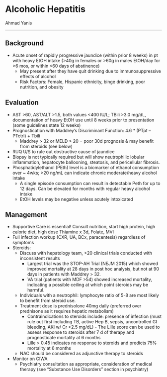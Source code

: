 # Alcoholic Hepatitis 

Ahmad Yanis

---

## Background

- Acute onset of rapidly progressive jaundice (within prior 8 weeks) in pt with heavy EtOH
intake (>40g in females or >60g in males EtOH/day for >6 mos, or within <60 days of abstinence)
    - May present after they have quit drinking due to immunosuppressive effects of alcohol
    - Risk Factors: Female, Hispanic ethnicity, binge drinking, poor nutrition, and obesity

## Evaluation 
- AST >60, AST/ALT >1.5, both values <400 IU/L; TBili >3.0 mg/dL, documentation of heavy
EtOH use until 8 weeks prior to presentation (some guidelines state 12 weeks)
- Prognostication with Maddrey’s Discriminant Function: 4.6 * (PTpt – PTctrl) + Tbili
    - Maddrey > 32 or MELD > 20 = poor 30d prognosis & may benefit from steroids (see below)
- RUQ U/S to rule out obstructive cause of jaundice
- Biopsy is not typically required but will show neutrophilic lobular inflammation, hepatocyte ballooning, steatosis, and pericellular fibrosis.
- Phosphatidylethanol (PEth) level is a biomarker of ethanol consumption over ~ 4wks; >20
ng/mL can indicate chronic moderate/heavy alcohol intake
    - A single episode consumption can result in detectable Peth for up to 12 days. Can be
elevated for months with regular heavy alcohol intake
    - EtOH levels may be negative unless acutely intoxicated
      
## Management
- Supportive Care is essential! Consult nutrition, start high protein, high calorie diet, high dose Thiamine x 3d, Folate, MVI
- Full infection workup (CXR, UA, BCx, paracentesis) regardless of symptoms
- Steroids:
    - Discuss with hepatology team, >20 clinical trials conducted with inconsistent results
        - Largest trial was the STOP-AH Trial (NEJM 2015) which showed improved mortality at 28 days in post hoc analysis, but not at 90 days in patients with Maddrey > 32.
        - VA trial (patients with MDF >54) showed increased mortality, indicating a possible ceiling at which point steroids may be harmful.
    - Individuals with a neutrophil: lymphocyte ratio of 5-8 are most likely to benefit from steroid use.
    - Treatment dose is prednisolone 40mg daily (preferred over prednisone as it requires hepatic metabolism)
        - Contraindications to steroids include: presence of infection (must rule out first including TB, active Hep B, sepsis, uncontrolled GI bleeding, AKI w/ Cr >2.5 mg/dL)     - The Lille score can be used to assess response to steroids after 7 d of therapy and prognosticate mortality at 6 months
        - Lille > 0.45 indicates no response to steroids and predicts 75% mortality at 6 months
    - NAC should be considered as adjunctive therapy to steroids
- Monitor on CIWA
    - Psychiatry consultation as appropriate, consideration of medical therapy (see “Substance Use Disorders” section in psychiatry)
